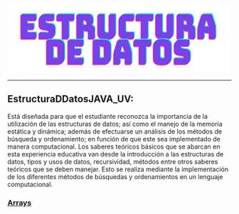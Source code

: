 <div align= "center">
  <img  src="https://github.com/TacosConChelas/TacosConChelas/blob/main/TitleStyles/EstructuraDDatos_title.png" alt="Saludo" width="500" height="150"/>
</div>

---
## EstructuraDDatosJAVA_UV:
<p>
  Está diseñada para que el estudiante reconozca la importancia de la utilización de las estructuras de datos; así como el manejo de la memoria estática y dinámica; además de efectuarse un análisis de los métodos de búsqueda y ordenamiento; en función de que este sea implementado de manera computacional.
Los saberes teóricos básicos que se abarcan en esta experiencia educativa van desde la introducción a las estructuras de datos, tipos y usos de datos, recursividad, métodos entre otros saberes teóricos que se deben manejar.
Esto se realiza mediante la implementación de los diferentes métodos de búsquedas y ordenamientos en un lenguaje computacional.
</p>

<a title="Arrays" href="https://github.com/TacosConChelas/EstructuraDDatosJAVA_UV/tree/main/Arrays"> 
  <h3>Arrays</h3>
</a>
